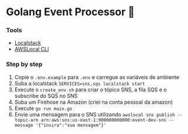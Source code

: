 # Golang Event Processor 🚀

### Tools

* [Localstack](https://github.com/localstack/localstack)
* [AWSLocal CLI](https://github.com/localstack/awscli-local)

### Step by step

1. Copie o `.env.example` para `.env` e carregue as variáveis de ambiente
2. Suba a localstack `SERVICES=sns,sqs localstack start`
3. Execute o `create_env.sh` para criar o tópico SNS, a fila SQS e o subscribe do SQS no SNS
4. Suba um Firehose na Amazon (criei na conta pessoal da amazon)
5. Execute `go run main.go`
6. Envie uma mensagem para o SNS utilizando `awslocal sns publish --topic-arn arn:aws:sns:us-east-1:000000000000:event-dev-sns --message '{"insira":"sua mensagem"}'`